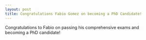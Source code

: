 ```yaml
---
layout: post
title: Congratulations Fabio Gomez on becoming a PhD Candidate!
---
```


Congratulations to Fabio on passing his comprehensive exams and becoming a PhD candidate!